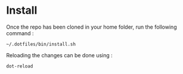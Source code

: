 # Install 

Once the repo has been cloned in your home folder, run the following command : 

```
~/.dotfiles/bin/install.sh
```


Reloading the changes can be done using : 
```
dot-reload
```
